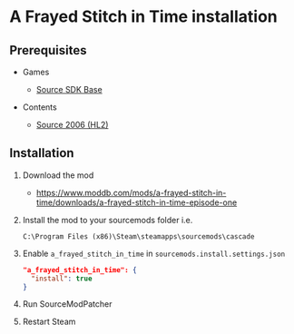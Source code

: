 # A Frayed Stitch in Time installation

## Prerequisites

- Games
  - [Source SDK Base](../../../game-installation/game-installation/source-sdk-base.md)

- Contents
  - [Source 2006 (HL2)](../../../SourceContentInstaller/v0/content-installation/source-2006.md#hl2-content)

## Installation

1. Download the mod

   - <https://www.moddb.com/mods/a-frayed-stitch-in-time/downloads/a-frayed-stitch-in-time-episode-one>

2. Install the mod to your sourcemods folder i.e.

   ```text
   C:\Program Files (x86)\Steam\steamapps\sourcemods\cascade
   ```

3. Enable `a_frayed_stitch_in_time` in `sourcemods.install.settings.json`

   ```json
   "a_frayed_stitch_in_time": {
     "install": true
   }
   ```

4. Run SourceModPatcher
5. Restart Steam
